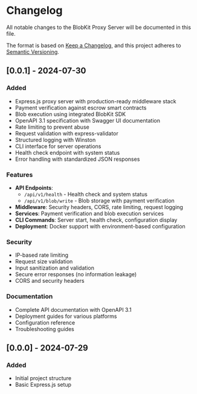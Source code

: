 # Changelog

All notable changes to the BlobKit Proxy Server will be documented in this file.

The format is based on [Keep a Changelog](https://keepachangelog.com/en/1.0.0/),
and this project adheres to [Semantic Versioning](https://semver.org/spec/v2.0.0.html).

## [0.0.1] - 2024-07-30

### Added

- Express.js proxy server with production-ready middleware stack
- Payment verification against escrow smart contracts
- Blob execution using integrated BlobKit SDK
- OpenAPI 3.1 specification with Swagger UI documentation
- Rate limiting to prevent abuse
- Request validation with express-validator
- Structured logging with Winston
- CLI interface for server operations
- Health check endpoint with system status
- Error handling with standardized JSON responses

### Features

- **API Endpoints**: 
  - `/api/v1/health` - Health check and system status
  - `/api/v1/blob/write` - Blob storage with payment verification
- **Middleware**: Security headers, CORS, rate limiting, request logging
- **Services**: Payment verification and blob execution services
- **CLI Commands**: Server start, health check, configuration display
- **Deployment**: Docker support with environment-based configuration

### Security

- IP-based rate limiting
- Request size validation
- Input sanitization and validation
- Secure error responses (no information leakage)
- CORS and security headers

### Documentation

- Complete API documentation with OpenAPI 3.1
- Deployment guides for various platforms
- Configuration reference
- Troubleshooting guides

## [0.0.0] - 2024-07-29

### Added

- Initial project structure
- Basic Express.js setup 